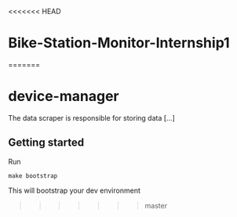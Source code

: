 <<<<<<< HEAD
# Bike-Station-Monitor-Internship1
=======
# device-manager
The data scraper is responsible for storing data [...]


## Getting started

Run
```shell
make bootstrap
```
This will bootstrap your dev environment
>>>>>>> master
